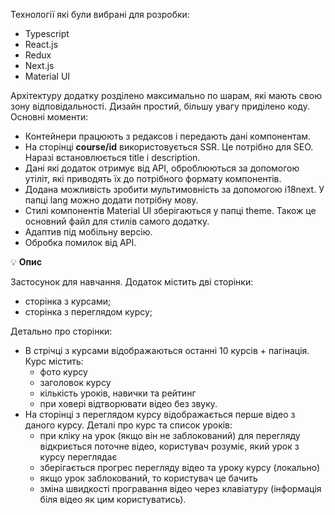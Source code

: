 Технології які були вибрані для розробки:

- Typescript
- React.js
- Redux
- Next.js
- Material UI

Архітектуру додатку розділено максимально по шарам, які мають свою зону відповідальності. Дизайн простий, більшу увагу приділено коду. Основні моменти:

- Контейнери працюють з редаксов і передають дані компонентам.
- На сторінці **course/id** використовується SSR. Це потрібно для SEO. Наразі встановлюється title і description.
- Дані які додаток отримує від API, оброблюються за допомогою утіліт, які приводять їх до потрібного формату компонентів.
- Додана можливість зробити мультимовність за допомогою i18next. У папці lang можно додати потрібну мову.
- Стилі компонентів Material UI зберігаються у папці theme. Також це основний файл для стилів самого додатку.
- Адаптив під мобільну версію.
- Обробка помилок від API.

💡 **Опис**

Застосунок для навчання. Додаток містить дві сторінки:

- сторінка з курсами;
- сторінка з переглядом курсу;

Детально про сторінки:

- В стрічці з курсами відображаються останні 10 курсів + пагінація. Курс містить:
  - фото курсу
  - заголовок курсу
  - кількість уроків, навички та рейтинг
  - при ховері відтворювати відео без звуку.
- На сторінці з переглядом курсу відображається перше відео з даного курсу. Деталі про курс та список уроків:
  - при кліку на урок (якщо він не заблокований) для перегляду відкриється поточне відео, користувач розуміє, який урок з курсу переглядає
  - зберігається прогрес перегляду відео та уроку курсу (локально)
  - якщо урок заблокований, то користувач це бачить
  - зміна швидкості програвання відео через клавіатуру (інформація біля відео як цим користуватись).

